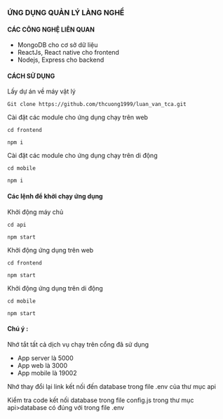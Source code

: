 ### ỨNG DỤNG QUẢN LÝ LÀNG NGHỀ

#### CÁC CÔNG NGHỆ LIÊN QUAN

- MongoDB cho cơ sở dữ liệu
- ReactJs, React native cho frontend
- Nodejs, Express cho backend

#### CÁCH SỬ DỤNG

Lấy dự án về máy vật lý

`Git clone https://github.com/thcuong1999/luan_van_tca.git`

Cài đặt các module cho ứng dụng chạy trên web

`cd frontend`

`npm i`

Cài đặt các module cho ứng dụng chạy trên di động

`cd mobile`

`npm i`

#### Các lệnh để khởi chạy ứng dụng

Khởi động máy chủ

`cd api`

`npm start`

Khởi động ứng dụng trên web

`cd frontend`

`npm start`

Khởi động ứng dụng trên di động

`cd mobile`

`npm start`

#### Chú ý :

Nhớ tắt tất cả dịch vụ chạy trên cổng đã sử dụng

- App server là 5000
- App web là 3000
- App mobile là 19002

Nhớ thay đổi lại link kết nối đến database trong file .env của thư mục api

Kiểm tra code kết nối database trong file config.js trong thư mục api>database có đúng với trong file .env

